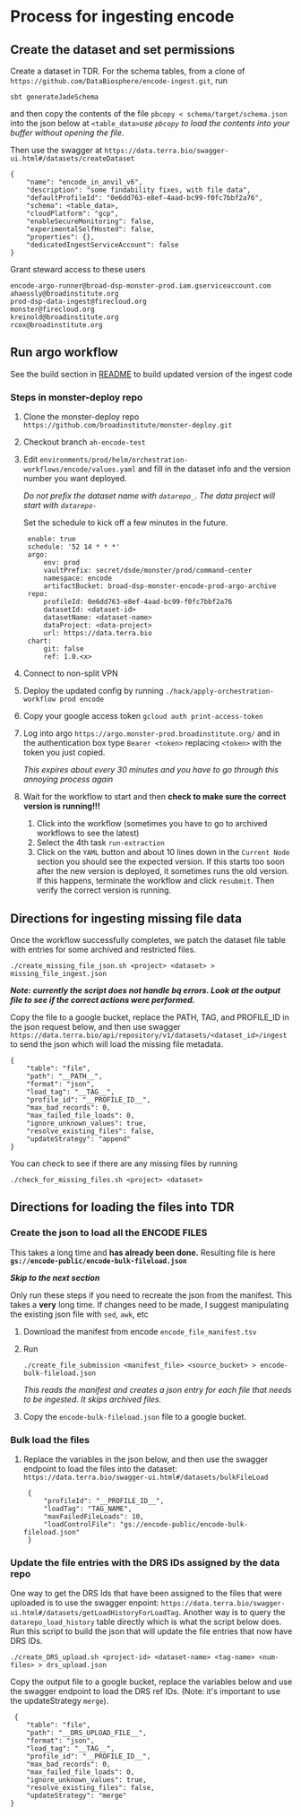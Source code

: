 # Process for ingesting encode
## Create the dataset and set permissions

Create a dataset in TDR. For the schema tables, from a clone of `https://github.com/DataBiosphere/encode-ingest.git`, run

	sbt generateJadeSchema
	
and then copy the contents of the file `pbcopy < schema/target/schema.json` into the json below at `<table_data>`*use `pbcopy` to load the contents into your buffer without opening the file*.

Then use the swagger at `https://data.terra.bio/swagger-ui.html#/datasets/createDataset`

	{
		"name": "encode_in_anvil_v6",
		"description": "some findability fixes, with file data",
		"defaultProfileId": "0e6dd763-e8ef-4aad-bc99-f0fc7bbf2a76",
		"schema": <table_data>,
		"cloudPlatform": "gcp",
		"enableSecureMonitoring": false,
		"experimentalSelfHosted": false,
		"properties": {},
		"dedicatedIngestServiceAccount": false
	}

Grant steward access to these users

	encode-argo-runner@broad-dsp-monster-prod.iam.gserviceaccount.com
    ahaessly@broadinstitute.org
    prod-dsp-data-ingest@firecloud.org
    monster@firecloud.org
    kreinold@broadinstitute.org
    rcox@broadinstitute.org

## Run argo workflow

See the build section in [README](https://github.com/DataBiosphere/encode-ingest/blob/master/README.md) to build updated version of the ingest code

### Steps in monster-deploy repo

1. Clone the monster-deploy repo `https://github.com/broadinstitute/monster-deploy.git`
1. Checkout branch `ah-encode-test`
1. Edit `environments/prod/helm/orchestration-workflows/encode/values.yaml` and fill in the dataset info and the version number you want deployed.

	*Do not prefix the dataset name with `datarepo_`. The data project will start with `datarepo-`*
	
	Set the schedule to kick off a few minutes in the future.

		enable: true
		schedule: '52 14 * * *'
		argo:
			env: prod
			vaultPrefix: secret/dsde/monster/prod/command-center
			namespace: encode
			artifactBucket: broad-dsp-monster-encode-prod-argo-archive
		repo:
			profileId: 0e6dd763-e8ef-4aad-bc99-f0fc7bbf2a76
			datasetId: <dataset-id>
			datasetName: <dataset-name>
			dataProject: <data-project>
			url: https://data.terra.bio
		chart:
			git: false
			ref: 1.0.<x>
			
	
1. Connect to non-split VPN
1. Deploy the updated config by running `./hack/apply-orchestration-workflow prod encode`
1. Copy your google access token `gcloud auth print-access-token`
1. Log into argo `https://argo.monster-prod.broadinstitute.org/` and in the authentication box type `Bearer <token>` replacing `<token>` with the token you just copied. 

	*This expires about every 30 minutes and you have to go through this annoying process again*
	
1. Wait for the workflow to start and then **check to make sure the correct version is running!!!**
	1. Click into the workflow (sometimes you have to go to archived workflows to see the latest)
	1. Select the 4th task `run-extraction`
	1. Click on the `YAML` button and about 10 lines down in the `Current Node` section you should see the expected version. If this starts too soon after the new version is deployed, it sometimes runs the old version. If this happens, terminate the workflow and click `resubmit`. Then verify the correct version is running.

	 
## Directions for ingesting missing file data

Once the workflow successfully completes, we patch the dataset file table with entries for some archived and restricted files. 

    ./create_missing_file_json.sh <project> <dataset> > missing_file_ingest.json

***Note: currently the script does not handle bq errors. Look at the output file to see if the correct actions were performed.***

Copy the file to a google bucket, replace the PATH, TAG, and PROFILE_ID in the json request below, and then use 
swagger `https://data.terra.bio/api/repository/v1/datasets/<dataset_id>/ingest` to send the json which will load the 
missing file metadata.
    
    {
	    "table": "file",
	    "path": "__PATH__",
	    "format": "json",
	    "load_tag": "__TAG__",
	    "profile_id": "__PROFILE_ID__",
	    "max_bad_records": 0,
	    "max_failed_file_loads": 0,
	    "ignore_unknown_values": true,
	    "resolve_existing_files": false,
	    "updateStrategy": "append"
    }

You can check to see if there are any missing files by running 

    ./check_for_missing_files.sh <project> <dataset> 


## Directions for loading the files into TDR


### Create the json to load all the ENCODE FILES
This takes a long time and **has already been done.** Resulting file is here **`gs://encode-public/encode-bulk-fileload.json`**

***Skip to the next section***

Only run these steps if you need to recreate the json from the manifest. This takes a **very** long time. If changes need to be made, I suggest manipulating the existing json file with `sed`, `awk`, etc

1. Download the manifest from encode `encode_file_manifest.tsv`

1. Run

	`./create_file_submission <manifest_file> <source_bucket> > encode-bulk-fileload.json`
	
	*This reads the manifest and creates a json entry for each file that needs to be ingested. It skips archived files.*

1. Copy the `encode-bulk-fileload.json` file to a google bucket.


### Bulk load the files
1. Replace the variables in the json below, and then use the swagger endpoint to load the files into the dataset: `https://data.terra.bio/swagger-ui.html#/datasets/bulkFileLoad` 


		{
			"profileId": "__PROFILE_ID__",
			"loadTag": "TAG_NAME",
			"maxFailedFileLoads": 10,
			"loadControlFile": "gs://encode-public/encode-bulk-fileload.json"
		}
	
### Update the file entries with the DRS IDs assigned by the data repo

One way to get the DRS Ids that have been assigned to the files that were uploaded is to use the swagger enpoint: `https://data.terra.bio/swagger-ui.html#/datasets/getLoadHistoryForLoadTag`. Another way is to query the `datarepo_load_history` table directly which is what the script below does. Run this script to build the json that will update the file entries that now have DRS IDs. 

	./create_DRS_upload.sh <project-id> <dataset-name> <tag-name> <num-files> > drs_upload.json
	
Copy the output file to a google bucket, replace the variables below and use the swagger endpoint to load the DRS ref IDs. (Note: it's important to use the updateStrategy `merge`).
	
	 {
	    "table": "file",
	    "path": "__DRS_UPLOAD_FILE__",
	    "format": "json",
	    "load_tag": "__TAG__",
	    "profile_id": "__PROFILE_ID__",
	    "max_bad_records": 0,
	    "max_failed_file_loads": 0,
	    "ignore_unknown_values": true,
	    "resolve_existing_files": false,
	    "updateStrategy": "merge"
    }
   